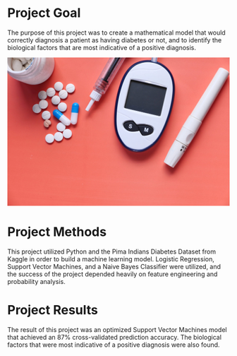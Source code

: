 # Project Goal
The purpose of this project was to create a mathematical model that would correctly diagnosis a patient as having diabetes or not, and to identify the biological factors that are most indicative of a positive diagnosis.

![Image of Diabetes](https://github.com/Lacovaramichael/Diabetes-Detection/blob/main/Images/Diabetes.jpg)

# Project Methods
This project utilized Python and the Pima Indians Diabetes Dataset from Kaggle in order to build a machine learning model. Logistic Regression, Support Vector Machines, and a Naive Bayes Classifier were utilized, and the success of the project depended heavily on feature engineering and probability analysis.

# Project Results
The result of this project was an optimized Support Vector Machines model that achieved an 87% cross-validated prediction accuracy. The biological factors that were most indicative of a positive diagnosis were also found.

